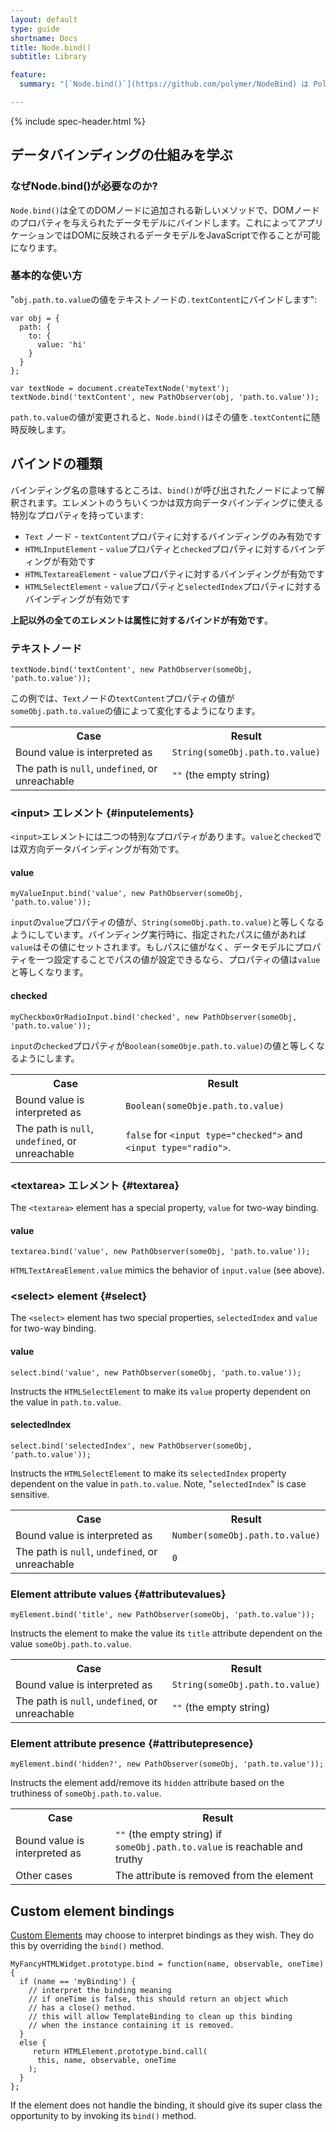 ```yaml
---
layout: default
type: guide
shortname: Docs
title: Node.bind()
subtitle: Library

feature:
  summary: "[`Node.bind()`](https://github.com/polymer/NodeBind) は Polymerのデータバンディングライブラリです。このライブラリを使うことで、DOMノードはプロパティをデータモデルにバインドできるようになります。Polymer内部のみならず、単独でも便利なライブラリです。

---
```


{% include spec-header.html %}

## データバインディングの仕組みを学ぶ

### なぜNode.bind()が必要なのか?

`Node.bind()`は全てのDOMノードに追加される新しいメソッドで、DOMノードのプロパティを与えられたデータモデルにバインドします。これによってアプリケーションではDOMに反映されるデータモデルをJavaScriptで作ることが可能になります。

### 基本的な使い方

"`obj.path.to.value`の値をテキストノードの`.textContent`にバインドします":

    var obj = {
      path: {
        to: {
          value: 'hi'
        }
      }
    };

    var textNode = document.createTextNode('mytext');
    textNode.bind('textContent', new PathObserver(obj, 'path.to.value'));

`path.to.value`の値が変更されると、`Node.bind()`はその値を`.textContent`に随時反映します。

## バインドの種類

バインディング名の意味するところは、`bind()`が呼び出されたノードによって解釈されます。エレメントのうちいくつかは双方向データバインディングに使える特別なプロパティを持っています:

- `Text` ノード - `textContent`プロパティに対するバインディングのみ有効です
- `HTMLInputElement` - `value`プロパティと`checked`プロパティに対するバインディングが有効です
- `HTMLTextareaElement` - `value`プロパティに対するバインディングが有効です
- `HTMLSelectElement` - `value`プロパティと`selectedIndex`プロパティに対するバインディングが有効です

**上記以外の全てのエレメントは属性に対するバインドが有効です**。

### テキストノード

    textNode.bind('textContent', new PathObserver(someObj, 'path.to.value'));

この例では、`Text`ノードの`textContent`プロパティの値が`someObj.path.to.value`の値によって変化するようになります。

<table class="table">
  <tr>
    <th>Case</th><th>Result</th>
  </tr>
  <tr>
    <td>Bound value is interpreted as</td>
    <td><code>String(someObj.path.to.value)</code></td>
  </tr>
  <tr>
    <td>The path is <code>null</code>, <code>undefined</code>, or unreachable</td>
    <td><code>""</code> (the empty string)</td>
  </tr>
</table>

### &lt;input> エレメント {#inputelements}

`<input>`エレメントには二つの特別なプロパティがあります。`value`と`checked`では双方向データバインディングが有効です。

#### value

    myValueInput.bind('value', new PathObserver(someObj, 'path.to.value'));

`input`の`value`プロパティの値が、`String(someObj.path.to.value)`と等しくなるようにしています。バインディング実行時に、指定されたパスに値があれば`value`はその値にセットされます。もしパスに値がなく、データモデルにプロパティを一つ設定することでパスの値が設定できるなら、プロパティの値は`value`と等しくなります。

#### checked

    myCheckboxOrRadioInput.bind('checked', new PathObserver(someObj, 'path.to.value'));

`input`の`checked`プロパティが`Boolean(someObje.path.to.value)`の値と等しくなるようにします。

<table class="table">
  <tr>
    <th>Case</th><th>Result</th>
  </tr>
  <tr>
    <td>Bound value is interpreted as</td>
    <td><code>Boolean(someObje.path.to.value)</code></td>
  </tr>
  <tr>
    <td>The path is <code>null</code>, <code>undefined</code>, or unreachable</td>
    <td><code>false</code> for <code>&lt;input type="checked"></code> and <code>&lt;input type="radio"></code>.</td>
  </tr>
</table>

### &lt;textarea> エレメント {#textarea}

The `<textarea>` element has a special property, `value` for two-way binding.

#### value

    textarea.bind('value', new PathObserver(someObj, 'path.to.value'));

`HTMLTextAreaElement.value` mimics the behavior of `input.value` (see above).

### &lt;select> element {#select}

The `<select>` element has two special properties, `selectedIndex` and `value` for two-way binding.

#### value

    select.bind('value', new PathObserver(someObj, 'path.to.value'));

Instructs the `HTMLSelectElement` to make its `value` property dependent on the
value in `path.to.value`.

#### selectedIndex

    select.bind('selectedIndex', new PathObserver(someObj, 'path.to.value'));

Instructs the `HTMLSelectElement` to make its `selectedIndex` property dependent on the
value in `path.to.value`. Note, "`selectedIndex`" is case sensitive.

<table class="table">
  <tr>
    <th>Case</th><th>Result</th>
  </tr>
  <tr>
    <td>Bound value is interpreted as</td>
    <td><code>Number(someObj.path.to.value)</code></td>
  </tr>
  <tr>
    <td>The path is <code>null</code>, <code>undefined</code>, or unreachable</td>
    <td><code>0</code></td>
  </tr>
</table>

### Element attribute values {#attributevalues}

    myElement.bind('title', new PathObserver(someObj, 'path.to.value'));

Instructs the element to make the value its `title` attribute dependent on the value `someObj.path.to.value`.

<table class="table">
  <tr>
    <th>Case</th><th>Result</th>
  </tr>
  <tr>
    <td>Bound value is interpreted as</td>
    <td><code>String(someObj.path.to.value)</code></td>
  </tr>
  <tr>
    <td>The path is <code>null</code>, <code>undefined</code>, or unreachable</td>
    <td><code>""</code> (the empty string)</td>
  </tr>
</table>

### Element attribute presence {#attributepresence}

    myElement.bind('hidden?', new PathObserver(someObj, 'path.to.value'));

Instructs the element add/remove its `hidden` attribute based on the truthiness of  `someObj.path.to.value`.

<table class="table">
  <tr>
    <th>Case</th><th>Result</th>
  </tr>
  <tr>
    <td>Bound value is interpreted as</td>
    <td><code>""</code> (the empty string) if <code>someObj.path.to.value</code> is reachable and truthy</td>
  </tr>
  <tr>
    <td>Other cases</td>
    <td>The attribute is removed from the element</td>
  </tr>
</table>

## Custom element bindings

[Custom Elements](/platform/custom-elements.html) may choose to interpret bindings
as they wish. They do this by overriding the `bind()` method.

    MyFancyHTMLWidget.prototype.bind = function(name, observable, oneTime) {
      if (name == 'myBinding') {
        // interpret the binding meaning
        // if oneTime is false, this should return an object which
        // has a close() method.
        // this will allow TemplateBinding to clean up this binding
        // when the instance containing it is removed.
      }
      else {
         return HTMLElement.prototype.bind.call(
          this, name, observable, oneTime
        );
      }
    };

If the element does not handle the binding, it should give its super class the
opportunity to by invoking its `bind()` method.
